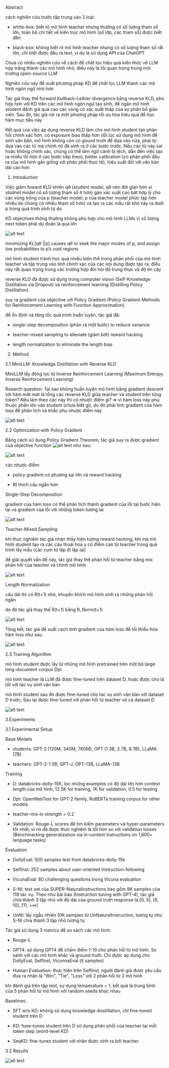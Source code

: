 Abstract

cách nghiên cứu trước tập trung vào 2 loại:

- white-box: biết rõ mô hình teacher nhưng thường có số lượng tham số lớn, toán bộ chi tiết về kiến trúc mô hình (số lớp, các tham số) được biết đến

- black-box: không biết rõ mô hình teacher nhưng có số lượng tham số rất lớn, chỉ biết được đầu ra text, ví dụ là sử dụng API của ChatGPT

Chưa có nhiều nghiên cứu về cách để chắt lọc hiệu quả kiến thức về LLM hộp trắng thành các mô hình nhỏ, điều này là tối quan trọng trong môi trường open-source LLM

Nghiên cứu này đề xuất phương pháp KD để chắt lọc LLM thành các mô hình ngôn ngữ nhỏ hơn

Tác giả thay thế forward Kullback-Leibler divergence bằng reverse KLD, phù hợp hơn với KD trên các mô hình ngôn ngữ tạo sinh, để ngăn mô hình student đánh giá quá cao các vùng có xác suất thấp của sự phân bố giáo viên. Sau đó, tác giả rút ra một phương pháp tối ưu hóa hiệu quả để học hàm mục tiêu này

Kết quả của việc áp dụng reverse KLD làm cho mô hình student tạo phàn hồi chính xác hơn, có exposure bias thấp hơn (lỗi lúc sử dụng mô hình để sinh văn bản, mô hình không còn có gound truth để dựa vào nữa, phải tự dựa vào các từ mà chính nó đã sinh ra ở các bước trước. Nếu các từ này sai hoặc không chính xác, chúng có thể làm ngữ cảnh bị lệch, dẫn đến việc tạo ra nhiều lỗi hơn ở các bước tiếp theo), better calibration (có phân phối đầu ra của mô hình gần giống với phân phối thực tế), hiệu suất đối với văn bản dài cao hơn 

1. Introduction

Việc giảm foward KLD khiến qθ (student model, qθ nên đơi giản hơn vì studnet model có số lượng tham số ít hơn) gán xác suất cao bất hợp lý cho các vùng trống của p (teacher model, p của teacher model phức tạp hơn nhiều do chúng có nhiều tham số hơn) và tạo ra các mẫu rất khó xảy ra dưới p trong quá trình sinh tự do

KD objectives thông thường không phù hợp cho mô hình LLMs vì số lượng next token phải dự đoán là quá lớn

![alt text](image.png)

minimizing KL[qθ ||p] causes qθ to seek the major modes of p, and assign low probabilities to p’s void regions

mô hình student tránh học quá nhiều biến thế trong phân phối của mô hình teacher và tập trung vào tính chính xác của các nội dung được tạo ra, điều này rất quan trọng trong các trường hợp đòi hỏi độ trung thực và độ tin cậy

reverse KLD đã được sử dụng trong computer vision (Self-Knowledge Distillation via Dropout) và reinforcement learning (Distilling Policy Distillation)

suy ra gradient của objective với Policy Gradient (Policy Gradient Methods for Reinforcement Learning with Function Approximation)

để ổn định và tăng tốc quá trình huấn luyện, tác giả đã:

- single-step decomposition (phân rã một bước) to reduce variance

- teacher-mixed sampling to alleviate (giảm bớt) reward hacking

- length normalization to eliminate the length bias

2. Method

2.1 MiniLLM: Knowledge Distillation with Reverse KLD

MiniLLM lấy động lực từ Inverse Reinforcement Learning (Maximum Entropy Inverse Reinforcement Learning)

Rsearch question: Tại sao không huấn luyện mô hình bằng gradient descent với hàm mất mát là tổng các reverse KLD giữa teacher và student trên từng token? Nếu làm theo các này thì có nhược điểm gì? => vì hàm loss này phụ thuộc phần lớn vào student (chưa biết gì), do đó phải tính gradient của hàm loss để phân tích và khắc phụ nhược điểm này

![alt text](image-1.png)

2.2 Optimization with Policy Gradient

Bằng cách sử dụng Policy Gradient Theorem, tác giả suy ra được gradient của objective function ![alt text](image-2.png) như sau:

![alt text](image-4.png)

các nhược điểm:

- policy gradient có phương sai lớn và reward hacking

- Rt thích câu ngắn hơn

Single-Step Decomposition

gradient của hàm loss có thể phân tích thành gradient của lỗi tại bước hiện tại và gradient của lỗi với những token tương lai

![alt text](image-5.png)

Teacher-Mixed Sampling

khi thực nghiệm tác giả nhận thấy hiện tượng reward hacking, khi mà mô hình student tạo ra các câu thoái hóa y có điểm cao từ teacher trong quá trình lấy mẫu (các cụm từ lặp đi lặp lại)

để giải quyết vấn đề này, tác giả thay thể phản hồi từ teacher bằng mix phản hồi của teacher và chính mô hình

![alt text](image-6.png)

Length Normalization

câu dài thì có R(t+1) nhỏ, khuyến khích mô hình sinh ra những phản hồi ngắn

do đó tác giả thay thế R(t+1) bằng R_Norm(t+1)

![alt text](image-7.png)

Tổng kết, tác giả đề xuất cách tính gradient của hàm loss để tối thiểu hóa hàm loss như sau:

![alt text](image-8.png)

2.3 Training Algorithm

mô hình student được lấy từ những mô hình pretrained trên một bộ large long-document corpus Dpt

mô hình teacher là LLM đã được fine-tuned trên dataset D, hoặc được cho là tốt với tác vụ sinh văn bản

mô hình student sau đó được fine-tuned cho tác vụ sinh văn bản với dataset D trước; Sau lại được fine-tuned với phản hồi từ teacher và cả dataset D

![alt text](image-9.png)

3.Experiments

3.1 Experimental Setup

Base Models

- students: GPT-2 (120M, 340M, 760M), OPT (1.3B, 2.7B, 6.7B), LLaMA (7B)

- teachers: GPT-2-1.5B, GPT-J,        OPT-13B,                LLaMA-13B

Training

- D: databricks-dolly-15K, lọc những examples có độ dài lớn hơn context length của mô hình, 12.5K for training, 1K for validation, 0.5 for testing

- Dpt: OpenWebText for GPT-2 family, RoBERTa training corpus for other models

- teacher-mix-in strength = 0.2

- Validation: Rouge-L scores để tìm kiếm parameters và hyper-parameters tốt nhất, vì nó đã được thực nghiệm là tốt hơn so với validation losses (Benchmarking generalization via in-context instructions on 1,600+ language tasks)

Evaluation

- DollyEval: 500 samples test from databricks-dolly-15k

- SelfInst: 252 samples about user-oriented instruction-following

- VicunaEval: 80 challenging questions trong Vicuna evaluation

- S-NI: test set của SUPER-NaturalInstructions bao gồm 9K samples của 119 tác vụ. Theo như bài báo (Instruction tuning with GPT-4), tác giả chia thành 3 tập nhỏ với độ dài của ground truth response là [0, 5], [6, 10], [11, +∞]

- UnNI: lấy ngẫu nhiên 10K samples từ UnNaturalInstruction, tương tự như S-NI chia thành 3 tập nhỏ tương tự

Tác giả sử dụng 3 metrics để so sách các mô hình:

- Rouge-L

- GPT4: sử dụng GPT4 để chấm điểm 1-10 cho phản hồi từ mô hình. So sánh với các mô hình khác và ground truth. Chỉ được áp dụng cho DollyEval, SelfInst, VicunnaEval (ít samples)

- Human Evaluation: thực hiện trên SelfInst, người đánh giá được yêu cầu đưa ra nhãn là "Win", "Tie", "Loss" với 2 phản hồi từ 2 mô hình

khi đánh giá trên tập test, sự dụng temperature = 1, kết quả là trung bình của 5 phản hồì từ mô hình với random seeds khác nhau

Baselines:

- SFT w/o KD: không sử dụng knowledge disstillation, chỉ fine-tuned student trên D

- KD: fune-tunes student trên D sử dụng phân phối của teacher tại mỗi token step (word-level KD)

- SeqKD: fine-tunes student với nhãn được sinh ra bởi teacher

3.2 Results

![alt text](image-10.png)

